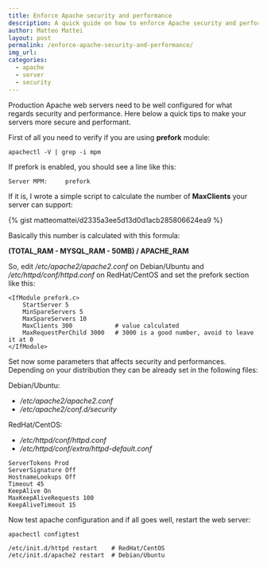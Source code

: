 ```yaml
---
title: Enforce Apache security and performance
description: A quick guide on how to enforce Apache security and performance
author: Matteo Mattei
layout: post
permalink: /enforce-apache-security-and-performance/
img_url:
categories:
  - apache
  - server
  - security
---
```


Production Apache web servers need to be well configured for what regards security and performance. Here below a quick tips to make your servers more secure and performant.

First of all you need to verify if you are using **prefork** module:

```
apachectl -V | grep -i mpm
```

If prefork is enabled, you should see a line like this:

```
Server MPM:     prefork
```

If it is, I wrote a simple script to calculate the number of **MaxClients** your server can support:

{% gist matteomattei/d2335a3ee5d13d0d1acb285806624ea9 %}

Basically this number is calculated with this formula:

**(TOTAL_RAM - MYSQL_RAM - 50MB) / APACHE_RAM**

So, edit */etc/apache2/apache2.conf* on Debian/Ubuntu and */etc/httpd/conf/httpd.conf* on RedHat/CentOS and set the prefork section like this:

```
<IfModule prefork.c>
    StartServer 5
    MinSpareServers 5
    MaxSpareServers 10
    MaxClients 300            # value calculated
    MaxRequestPerChild 3000   # 3000 is a good number, avoid to leave it at 0
</IfModule>
```

Set now some parameters that affects security and performances.
Depending on your distribution they can be already set in the following files:

Debian/Ubuntu:

 - */etc/apache2/apache2.conf*
 - */etc/apache2/conf.d/security*

RedHat/CentOS:

 - */etc/httpd/conf/httpd.conf*
 - */etc/httpd/conf/extra/httpd-default.conf*

```
ServerTokens Prod
ServerSignature Off
HostnameLookups Off
Timeout 45
KeepAlive On
MaxKeepAliveRequests 100
KeepAliveTimeout 15
```

Now test apache configuration and if all goes well, restart the web server:

```
apachectl configtest

/etc/init.d/httpd restart    # RedHat/CentOS
/etc/init.d/apache2 restart  # Debian/Ubuntu
```
